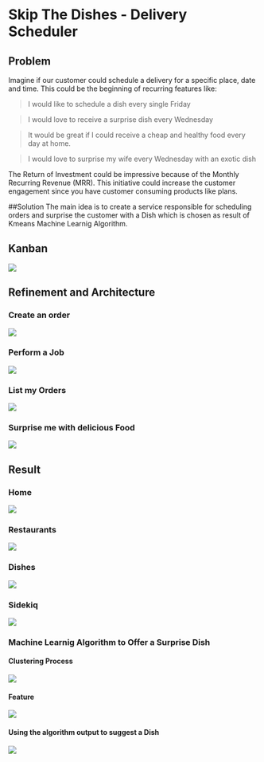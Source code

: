 # Skip The Dishes - Delivery Scheduler
## Problem
Imagine if our customer could schedule a delivery for a specific place, date and time. This could be the beginning of recurring features like:

> I would like to schedule a dish every single Friday

> I would love to receive a surprise dish every Wednesday

> It would be great if I could receive a cheap and healthy food every day at home.

> I would love to surprise my wife every Wednesday with an exotic dish

The Return of Investment could be impressive because of the Monthly Recurring Revenue (MRR). This initiative could increase the customer engagement since you have customer consuming products like plans.

##Solution
The main idea is to create a service responsible for scheduling orders and surprise the customer with a Dish which is chosen as result of Kmeans Machine Learnig Algorithm. 

## Kanban
![](./images/kanban.jpg)

## Refinement and Architecture
### Create an order
![](images/create_order.jpg)

### Perform a Job
![](images/job.jpg)

### List my Orders
![](images/orders.jpg)

### Surprise me with delicious Food
![](images/surprise.jpg)

## Result

### Home
![](images/home.png)

### Restaurants
![](images/restaurants.png)

### Dishes
![](images/dishes.png)

### Sidekiq
![](images/sidekiq.png)

### Machine Learnig Algorithm to Offer a Surprise Dish
#### Clustering Process
![](images/cluster.png)
#### Feature
![](images/surpriseme.png)
#### Using the algorithm output to suggest a Dish
![](images/surprise_worker.png)





